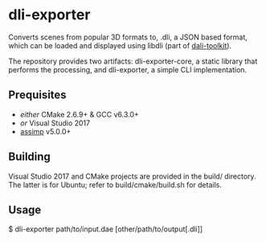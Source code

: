 # dli-exporter

Converts scenes from popular 3D formats to, .dli, a JSON based format, which can
be loaded and displayed using libdli (part of [dali-toolkit](https://github.com/dalihub/dali-toolkit )).

The repository provides two artifacts: dli-exporter-core, a static library that
performs the processing, and dli-exporter, a simple CLI implementation.

## Prequisites

- *either* CMake 2.6.9+ & GCC v6.3.0+
- *or* Visual Studio 2017
- [assimp](https://github.com/assimp/assimp) v5.0.0+

## Building

Visual Studio 2017 and CMake projects are provided in the build/ directory. The
latter is for Ubuntu; refer to build/cmake/build.sh for details.

## Usage

$ dli-exporter path/to/input.dae [other/path/to/output[.dli]]
